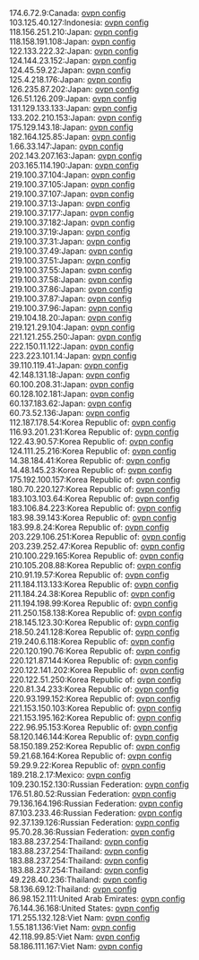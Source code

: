 174.6.72.9:Canada: [ovpn config](vpn/174_6_72_9.ovpn)  
103.125.40.127:Indonesia: [ovpn config](vpn/103_125_40_127.ovpn)  
118.156.251.210:Japan: [ovpn config](vpn/118_156_251_210.ovpn)  
118.158.191.108:Japan: [ovpn config](vpn/118_158_191_108.ovpn)  
122.133.222.32:Japan: [ovpn config](vpn/122_133_222_32.ovpn)  
124.144.23.152:Japan: [ovpn config](vpn/124_144_23_152.ovpn)  
124.45.59.22:Japan: [ovpn config](vpn/124_45_59_22.ovpn)  
125.4.218.176:Japan: [ovpn config](vpn/125_4_218_176.ovpn)  
126.235.87.202:Japan: [ovpn config](vpn/126_235_87_202.ovpn)  
126.51.126.209:Japan: [ovpn config](vpn/126_51_126_209.ovpn)  
131.129.133.133:Japan: [ovpn config](vpn/131_129_133_133.ovpn)  
133.202.210.153:Japan: [ovpn config](vpn/133_202_210_153.ovpn)  
175.129.143.18:Japan: [ovpn config](vpn/175_129_143_18.ovpn)  
182.164.125.85:Japan: [ovpn config](vpn/182_164_125_85.ovpn)  
1.66.33.147:Japan: [ovpn config](vpn/1_66_33_147.ovpn)  
202.143.207.163:Japan: [ovpn config](vpn/202_143_207_163.ovpn)  
203.165.114.190:Japan: [ovpn config](vpn/203_165_114_190.ovpn)  
219.100.37.104:Japan: [ovpn config](vpn/219_100_37_104.ovpn)  
219.100.37.105:Japan: [ovpn config](vpn/219_100_37_105.ovpn)  
219.100.37.107:Japan: [ovpn config](vpn/219_100_37_107.ovpn)  
219.100.37.13:Japan: [ovpn config](vpn/219_100_37_13.ovpn)  
219.100.37.177:Japan: [ovpn config](vpn/219_100_37_177.ovpn)  
219.100.37.182:Japan: [ovpn config](vpn/219_100_37_182.ovpn)  
219.100.37.19:Japan: [ovpn config](vpn/219_100_37_19.ovpn)  
219.100.37.31:Japan: [ovpn config](vpn/219_100_37_31.ovpn)  
219.100.37.49:Japan: [ovpn config](vpn/219_100_37_49.ovpn)  
219.100.37.51:Japan: [ovpn config](vpn/219_100_37_51.ovpn)  
219.100.37.55:Japan: [ovpn config](vpn/219_100_37_55.ovpn)  
219.100.37.58:Japan: [ovpn config](vpn/219_100_37_58.ovpn)  
219.100.37.86:Japan: [ovpn config](vpn/219_100_37_86.ovpn)  
219.100.37.87:Japan: [ovpn config](vpn/219_100_37_87.ovpn)  
219.100.37.96:Japan: [ovpn config](vpn/219_100_37_96.ovpn)  
219.104.18.20:Japan: [ovpn config](vpn/219_104_18_20.ovpn)  
219.121.29.104:Japan: [ovpn config](vpn/219_121_29_104.ovpn)  
221.121.255.250:Japan: [ovpn config](vpn/221_121_255_250.ovpn)  
222.150.11.122:Japan: [ovpn config](vpn/222_150_11_122.ovpn)  
223.223.101.14:Japan: [ovpn config](vpn/223_223_101_14.ovpn)  
39.110.119.41:Japan: [ovpn config](vpn/39_110_119_41.ovpn)  
42.148.131.18:Japan: [ovpn config](vpn/42_148_131_18.ovpn)  
60.100.208.31:Japan: [ovpn config](vpn/60_100_208_31.ovpn)  
60.128.102.181:Japan: [ovpn config](vpn/60_128_102_181.ovpn)  
60.137.183.62:Japan: [ovpn config](vpn/60_137_183_62.ovpn)  
60.73.52.136:Japan: [ovpn config](vpn/60_73_52_136.ovpn)  
112.187.178.54:Korea Republic of: [ovpn config](vpn/112_187_178_54.ovpn)  
116.93.201.231:Korea Republic of: [ovpn config](vpn/116_93_201_231.ovpn)  
122.43.90.57:Korea Republic of: [ovpn config](vpn/122_43_90_57.ovpn)  
124.111.25.216:Korea Republic of: [ovpn config](vpn/124_111_25_216.ovpn)  
14.38.184.41:Korea Republic of: [ovpn config](vpn/14_38_184_41.ovpn)  
14.48.145.23:Korea Republic of: [ovpn config](vpn/14_48_145_23.ovpn)  
175.192.100.157:Korea Republic of: [ovpn config](vpn/175_192_100_157.ovpn)  
180.70.220.127:Korea Republic of: [ovpn config](vpn/180_70_220_127.ovpn)  
183.103.103.64:Korea Republic of: [ovpn config](vpn/183_103_103_64.ovpn)  
183.106.84.223:Korea Republic of: [ovpn config](vpn/183_106_84_223.ovpn)  
183.98.39.143:Korea Republic of: [ovpn config](vpn/183_98_39_143.ovpn)  
183.99.8.24:Korea Republic of: [ovpn config](vpn/183_99_8_24.ovpn)  
203.229.106.251:Korea Republic of: [ovpn config](vpn/203_229_106_251.ovpn)  
203.239.252.47:Korea Republic of: [ovpn config](vpn/203_239_252_47.ovpn)  
210.100.229.165:Korea Republic of: [ovpn config](vpn/210_100_229_165.ovpn)  
210.105.208.88:Korea Republic of: [ovpn config](vpn/210_105_208_88.ovpn)  
210.91.19.57:Korea Republic of: [ovpn config](vpn/210_91_19_57.ovpn)  
211.184.113.133:Korea Republic of: [ovpn config](vpn/211_184_113_133.ovpn)  
211.184.24.38:Korea Republic of: [ovpn config](vpn/211_184_24_38.ovpn)  
211.194.198.99:Korea Republic of: [ovpn config](vpn/211_194_198_99.ovpn)  
211.250.158.138:Korea Republic of: [ovpn config](vpn/211_250_158_138.ovpn)  
218.145.123.30:Korea Republic of: [ovpn config](vpn/218_145_123_30.ovpn)  
218.50.241.128:Korea Republic of: [ovpn config](vpn/218_50_241_128.ovpn)  
219.240.6.118:Korea Republic of: [ovpn config](vpn/219_240_6_118.ovpn)  
220.120.190.76:Korea Republic of: [ovpn config](vpn/220_120_190_76.ovpn)  
220.121.87.144:Korea Republic of: [ovpn config](vpn/220_121_87_144.ovpn)  
220.122.141.202:Korea Republic of: [ovpn config](vpn/220_122_141_202.ovpn)  
220.122.51.250:Korea Republic of: [ovpn config](vpn/220_122_51_250.ovpn)  
220.81.34.233:Korea Republic of: [ovpn config](vpn/220_81_34_233.ovpn)  
220.93.199.152:Korea Republic of: [ovpn config](vpn/220_93_199_152.ovpn)  
221.153.150.103:Korea Republic of: [ovpn config](vpn/221_153_150_103.ovpn)  
221.153.195.162:Korea Republic of: [ovpn config](vpn/221_153_195_162.ovpn)  
222.96.95.153:Korea Republic of: [ovpn config](vpn/222_96_95_153.ovpn)  
58.120.146.144:Korea Republic of: [ovpn config](vpn/58_120_146_144.ovpn)  
58.150.189.252:Korea Republic of: [ovpn config](vpn/58_150_189_252.ovpn)  
59.21.68.164:Korea Republic of: [ovpn config](vpn/59_21_68_164.ovpn)  
59.29.9.22:Korea Republic of: [ovpn config](vpn/59_29_9_22.ovpn)  
189.218.2.17:Mexico: [ovpn config](vpn/189_218_2_17.ovpn)  
109.230.152.130:Russian Federation: [ovpn config](vpn/109_230_152_130.ovpn)  
176.51.80.52:Russian Federation: [ovpn config](vpn/176_51_80_52.ovpn)  
79.136.164.196:Russian Federation: [ovpn config](vpn/79_136_164_196.ovpn)  
87.103.233.46:Russian Federation: [ovpn config](vpn/87_103_233_46.ovpn)  
92.37.139.126:Russian Federation: [ovpn config](vpn/92_37_139_126.ovpn)  
95.70.28.36:Russian Federation: [ovpn config](vpn/95_70_28_36.ovpn)  
183.88.237.254:Thailand: [ovpn config](vpn/183_88_237_254.ovpn)  
183.88.237.254:Thailand: [ovpn config](vpn/183_88_237_254.ovpn)  
183.88.237.254:Thailand: [ovpn config](vpn/183_88_237_254.ovpn)  
183.88.237.254:Thailand: [ovpn config](vpn/183_88_237_254.ovpn)  
49.228.40.236:Thailand: [ovpn config](vpn/49_228_40_236.ovpn)  
58.136.69.12:Thailand: [ovpn config](vpn/58_136_69_12.ovpn)  
86.98.152.111:United Arab Emirates: [ovpn config](vpn/86_98_152_111.ovpn)  
76.144.36.168:United States: [ovpn config](vpn/76_144_36_168.ovpn)  
171.255.132.128:Viet Nam: [ovpn config](vpn/171_255_132_128.ovpn)  
1.55.181.136:Viet Nam: [ovpn config](vpn/1_55_181_136.ovpn)  
42.118.99.85:Viet Nam: [ovpn config](vpn/42_118_99_85.ovpn)  
58.186.111.167:Viet Nam: [ovpn config](vpn/58_186_111_167.ovpn)  
